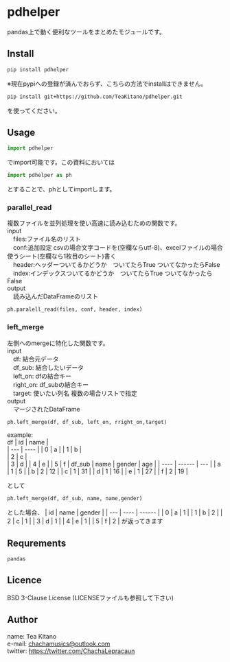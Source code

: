 # pdhelper
pandas上で動く便利なツールをまとめたモジュールです。

## Install
```sh
pip install pdhelper
```
※現在pypiへの登録が済んでおらず、こちらの方法でinstallはできません。
```sh
pip install git+https://github.com/TeaKitano/pdhelper.git
```
を使ってください。

## Usage
```python
import pdhelper
```
でimport可能です。この資料においては
```python
import pdhelper as ph
```
とすることで、phとしてimportします。

### parallel_read
複数ファイルを並列処理を使い高速に読み込むための関数です。<br>
input<br>
&emsp;files:ファイル名のリスト<br>
&emsp;conf:追加設定 csvの場合文字コードを(空欄ならutf-8)、excelファイルの場合使うシート(空欄なら1枚目のシート)書く<br>
&emsp;header:ヘッダーついてるかどうか　ついてたらTrue ついてなかったらFalse<br>
&emsp;index:インデックスついてるかどうか　ついてたらTrue ついてなかったらFalse<br>
output<br>
&emsp;読み込んだDataFrameのリスト
```python
ph.paralell_read(files, conf, header, index)
```

### left_merge
左側へのmergeに特化した関数です。<br>
input<br>
&emsp;df: 結合元データ<br>
&emsp;df_sub: 結合したいデータ<br>
&emsp;left_on: dfの結合キー<br>
&emsp;right_on: df_subの結合キー<br>
&emsp;target: 使いたい列名 複数の場合リストで指定<br>
output<br>
&emsp;マージされたDataFrame
```python
ph.left_merge(df, df_sub, left_on, rright_on,target)
```
example:<br>
df
| id  | name |     
| --- | ---- | 
| 0   | a    |
| 1   | b    |     
| 2   | c    |     
| 3   | d    |
| 4   | e    |
| 5   | f    |
df_sub
| name | gender | age | 
| ---- | ------ | --- | 
| a    | 1      | 5   | 
| b    | 2      | 12  | 
| c    | 1      | 31  | 
| d    | 1      | 16  | 
| e    | 1      | 27  | 
| f    | 2      | 19  | 

として
```python
ph.left_merge(df, df_sub, name, name,gender)
```
とした場合、
| id  | name | gender | 
| --- | ---- | ------ | 
| 0   | a    | 1      | 
| 1   | b    | 2      | 
| 2   | c    | 1      | 
| 3   | d    | 1      | 
| 4   | e    | 1      | 
| 5   | f    | 2      | 
が返ってきます
## Requrements
```python
pandas
```
## Licence
BSD 3-Clause License (LICENSEファイルも参照して下さい)
## Author
name: Tea Kitano<br>
e-mail: chachamusics@outlook.com<br>
twitter: https://twitter.com/ChachaLepracaun
